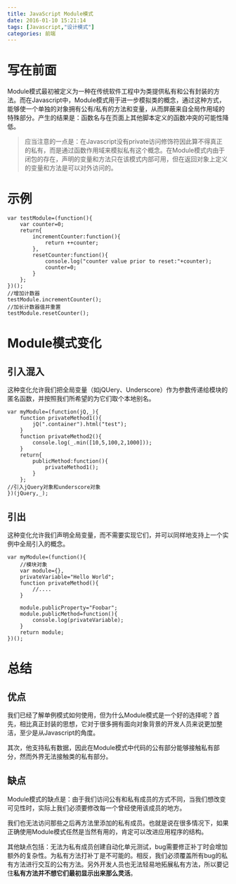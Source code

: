 ```yaml
---
title: JavaScript Module模式
date: 2016-01-10 15:21:14
tags: [Javascript,"设计模式"]  
categories: 前端
---
```



# 写在前面
Module模式最初被定义为一种在传统软件工程中为类提供私有和公有封装的方法。而在Javascript中，Module模式用于进一步模拟类的概念，通过这种方式，能够使一个单独的对象拥有公有/私有的方法和变量，从而屏蔽来自全局作用域的特殊部分。产生的结果是：函数名与在页面上其他脚本定义的函数冲突的可能性降低。
> 应当注意的一点是：在Javascript没有private访问修饰符因此算不得真正的私有，而是通过函数作用域来模拟私有这个概念。在Module模式内由于闭包的存在，声明的变量和方法只在该模式内部可用，但在返回对象上定义的变量和方法是可以对外访问的。

<!--more-->

# 示例
```
var testModule=(function(){
	var counter=0;
	return{
		incrementCounter:function(){
			return ++counter;
		},
		resetCounter:function(){
			console.log("counter value prior to reset:"+counter);
			counter=0;
		}
	};
})();
//增加计数器
testModule.incrementCounter();
//加长计数器值并重置
testModule.resetCounter();
```


# Module模式变化
## 引入混入
这种变化允许我们把全局变量（如jQUery、Underscore）作为参数传递给模块的匿名函数，并按照我们所希望的为它们取个本地别名。

```
var myModule=(function(jQ,_){
	function privateMethod1(){
		jQ(".container").html("test");
	}
	function privateMethod2(){
		console.log(_.min([10,5,100,2,1000]));
	}
	return{
		publicMethod:function(){
			privateMethod1();
		}
	};
//引入jQuery对象和underscore对象
})(jQuery,_);
```
## 引出
这种变化允许我们声明全局变量，而不需要实现它们，并可以同样地支持上一个实例中全局引入的概念。

```
var myModule=(function(){
	//模块对象
	var module={},
	privateVariable="Hello World";
	function privateMethod(){
		//....
	}

	module.publicProperty="Foobar";
	module.publicMethod=function(){
		console.log(privateVariable);
	}
	return module;
})();
```

# 总结
## 优点
我们已经了解单例模式如何使用，但为什么Module模式是一个好的选择呢？首先，相比真正封装的思想，它对于很多拥有面向对象背景的开发人员来说更加整洁，至少是从Javascript的角度。

其次，他支持私有数据，因此在Module模式中代码的公有部分能够接触私有部分，然而外界无法接触类的私有部分。

## 缺点
Module模式的缺点是：由于我们访问公有和私有成员的方式不同，当我们想改变可见性时，实际上我们必须要修改每一个曾经使用该成员的地方。

我们也无法访问那些之后再方法里添加的私有成员。也就是说在很多情况下，如果正确使用Module模式任然是当然有用的，肯定可以改进应用程序的结构。

其他缺点包括：无法为私有成员创建自动化单元测试，bug需要修正补丁时会增加额外的复杂性。为私有方法打补丁是不可能的。相反，我们必须覆盖所有bug的私有方法进行交互的公有方法。另外开发人员也无法轻易地拓展私有方法，所以要记住**私有方法并不想它们最初显示出来那么灵活**。

